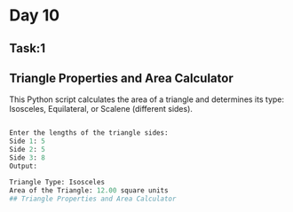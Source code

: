 # Day 10
## Task:1
## Triangle Properties and Area Calculator

This Python script calculates the area of a triangle and determines its type: Isosceles, Equilateral, or Scalene (different sides).

```python

Enter the lengths of the triangle sides:
Side 1: 5
Side 2: 5
Side 3: 8
Output:

Triangle Type: Isosceles
Area of the Triangle: 12.00 square units
## Triangle Properties and Area Calculator
